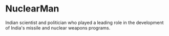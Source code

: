 # NuclearMan
Indian scientist and politician who played a leading role in the development of India's missile and nuclear weapons programs.
